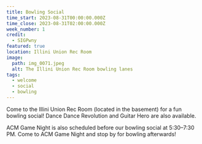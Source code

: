 ```yaml
---
title: Bowling Social
time_start: 2023-08-31T00:00:00.000Z
time_close: 2023-08-31T02:00:00.000Z
week_number: 1
credit:
  - SIGPwny
featured: true
location: Illini Union Rec Room
image:
  path: img_0071.jpeg
  alt: The Illini Union Rec Room bowling lanes
tags:
  - welcome
  - social
  - bowling
---
```

Come to the Illini Union Rec Room (located in the basement) for a fun bowling social! Dance Dance Revolution and Guitar Hero are also available.

ACM Game Night is also scheduled before our bowling social at 5:30–7:30 PM. Come to ACM Game Night and stop by for bowling afterwards!
